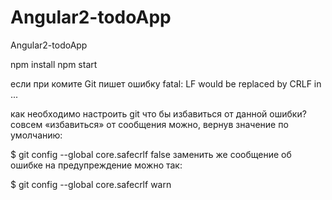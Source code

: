 # Angular2-todoApp
Angular2-todoApp


npm install
npm start



если при комите Git пишет ошибку fatal: LF would be replaced by CRLF in ...

как необходимо настроить git что бы избавиться от данной ошибки?
совсем «избавиться» от сообщения можно, вернув значение по умолчанию:

$ git config --global core.safecrlf false
заменить же сообщение об ошибке на предупреждение можно так:

$ git config --global core.safecrlf warn
